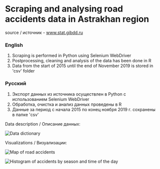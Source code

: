 # Scraping and analysing road accidents data in Astrakhan region

source / источник - www.stat.gibdd.ru

### English

1. Scraping is performed in Python using Selenium WebDriver
2. Postprocessing, cleaning and analysis of the data has been done in R
3. Data from the start of 2015 until the end of November 2019 is stored in 'csv' folder

### Русский

1. Экспорт данных из источника осуществлен в Python с использованием Selenium WebDriver
2. Обработка, очистка и анализ данных проведены в R
3. Данные за период с начала 2015 по конец ноября 2019 г. сохранены в папке 'csv'

Data description / Описание данных:

![Data dictionary](https://sun9-29.userapi.com/c205124/v205124508/715cd/afGUSIYkGMM.jpg)

Visualizations / Визуализации:

![Map of road accidents](https://sun9-51.userapi.com/c858120/v858120508/180864/cw27WkXqhE8.jpg)

![Histogram of accidents by season and time of the day](https://sun9-46.userapi.com/c858120/v858120508/18085a/cZeMLVSNFLU.jpg)




